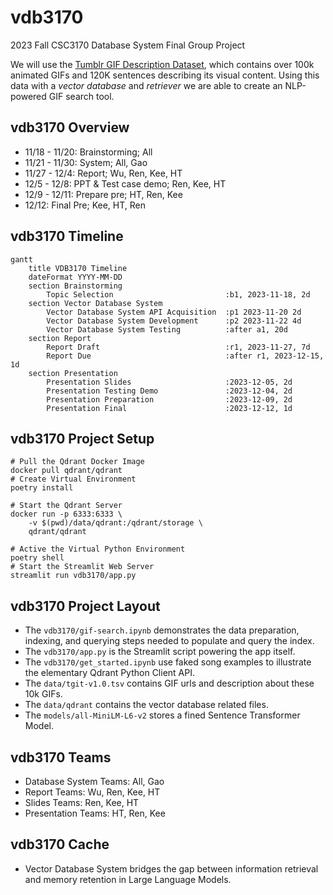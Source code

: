 # vdb3170

2023 Fall CSC3170 Database System Final Group Project

We will use the [Tumblr GIF Description Dataset](http://raingo.github.io/TGIF-Release/), which contains over 100k animated GIFs and 120K sentences describing its visual content. Using this data with a *vector database* and *retriever* we are able to create an NLP-powered GIF search tool.

## vdb3170 Overview

- 11/18 - 11/20: Brainstorming; All
- 11/21 - 11/30: System; All, Gao
- 11/27 - 12/4: Report; Wu, Ren, Kee, HT
- 12/5 - 12/8: PPT & Test case demo; Ren, Kee, HT
- 12/9 - 12/11: Prepare pre; HT, Ren, Kee
- 12/12: Final Pre; Kee, HT, Ren

## vdb3170 Timeline

```mermaid
gantt
    title VDB3170 Timeline
    dateFormat YYYY-MM-DD
    section Brainstorming
        Topic Selection                         :b1, 2023-11-18, 2d
    section Vector Database System
        Vector Database System API Acquisition  :p1 2023-11-20 2d
        Vector Database System Development      :p2 2023-11-22 4d
        Vector Database System Testing          :after a1, 20d
    section Report
        Report Draft                            :r1, 2023-11-27, 7d
        Report Due                              :after r1, 2023-12-15, 1d
    section Presentation
        Presentation Slides                     :2023-12-05, 2d
        Presentation Testing Demo               :2023-12-04, 2d
        Presentation Preparation                :2023-12-09, 2d
        Presentation Final                      :2023-12-12, 1d
```

## vdb3170 Project Setup

```shell
# Pull the Qdrant Docker Image
docker pull qdrant/qdrant
# Create Virtual Environment
poetry install

# Start the Qdrant Server
docker run -p 6333:6333 \
    -v $(pwd)/data/qdrant:/qdrant/storage \
    qdrant/qdrant

# Active the Virtual Python Environment
poetry shell
# Start the Streamlit Web Server
streamlit run vdb3170/app.py

```

## vdb3170 Project Layout

- The `vdb3170/gif-search.ipynb` demonstrates the data preparation, indexing, and querying steps needed to populate and query the index.
- The `vdb3170/app.py` is the Streamlit script powering the app itself.
- The `vdb3170/get_started.ipynb` use faked song examples to illustrate the elementary Qdrant Python Client API.
- The `data/tgit-v1.0.tsv` contains GIF urls and description about these 10k GIFs.
- The `data/qdrant` contains the vector database related files.
- The `models/all-MiniLM-L6-v2` stores a fined Sentence Transformer Model.

## vdb3170 Teams

- Database System Teams: All, Gao
    <!-- - Database System Implementation:
    - Database System Testing: -->
- Report Teams: Wu, Ren, Kee, HT
    <!-- - Report Abstract:
    - Report Background:
    - Report Description:
    - Report Implementation:
    - Report Testing:
    - Report Conclusion:
    - Report Reference: -->
- Slides Teams: Ren, Kee, HT
    <!-- - Slides Abstract:
    - Slides Background:
    - Slides Implementation: -->
- Presentation Teams: HT, Ren, Kee
    <!-- - Slides Abstract:
    - Slides Background:
    - Slides Design: -->

## vdb3170 Cache

- Vector Database System bridges the gap between information retrieval and memory retention in Large Language Models.
